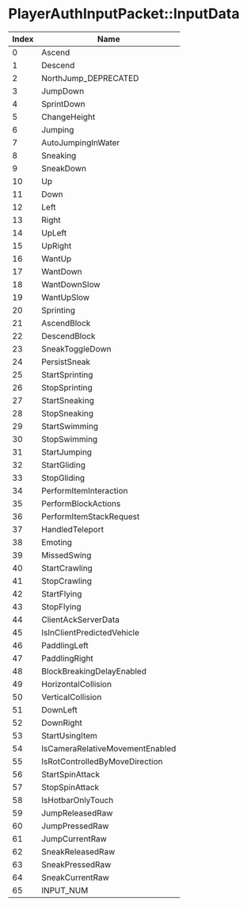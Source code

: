 # PlayerAuthInputPacket::InputData

Index | Name
--- | ---
0 | Ascend
1 | Descend
2 | NorthJump_DEPRECATED
3 | JumpDown
4 | SprintDown
5 | ChangeHeight
6 | Jumping
7 | AutoJumpingInWater
8 | Sneaking
9 | SneakDown
10 | Up
11 | Down
12 | Left
13 | Right
14 | UpLeft
15 | UpRight
16 | WantUp
17 | WantDown
18 | WantDownSlow
19 | WantUpSlow
20 | Sprinting
21 | AscendBlock
22 | DescendBlock
23 | SneakToggleDown
24 | PersistSneak
25 | StartSprinting
26 | StopSprinting
27 | StartSneaking
28 | StopSneaking
29 | StartSwimming
30 | StopSwimming
31 | StartJumping
32 | StartGliding
33 | StopGliding
34 | PerformItemInteraction
35 | PerformBlockActions
36 | PerformItemStackRequest
37 | HandledTeleport
38 | Emoting
39 | MissedSwing
40 | StartCrawling
41 | StopCrawling
42 | StartFlying
43 | StopFlying
44 | ClientAckServerData
45 | IsInClientPredictedVehicle
46 | PaddlingLeft
47 | PaddlingRight
48 | BlockBreakingDelayEnabled
49 | HorizontalCollision
50 | VerticalCollision
51 | DownLeft
52 | DownRight
53 | StartUsingItem
54 | IsCameraRelativeMovementEnabled
55 | IsRotControlledByMoveDirection
56 | StartSpinAttack
57 | StopSpinAttack
58 | IsHotbarOnlyTouch
59 | JumpReleasedRaw
60 | JumpPressedRaw
61 | JumpCurrentRaw
62 | SneakReleasedRaw
63 | SneakPressedRaw
64 | SneakCurrentRaw
65 | INPUT_NUM
